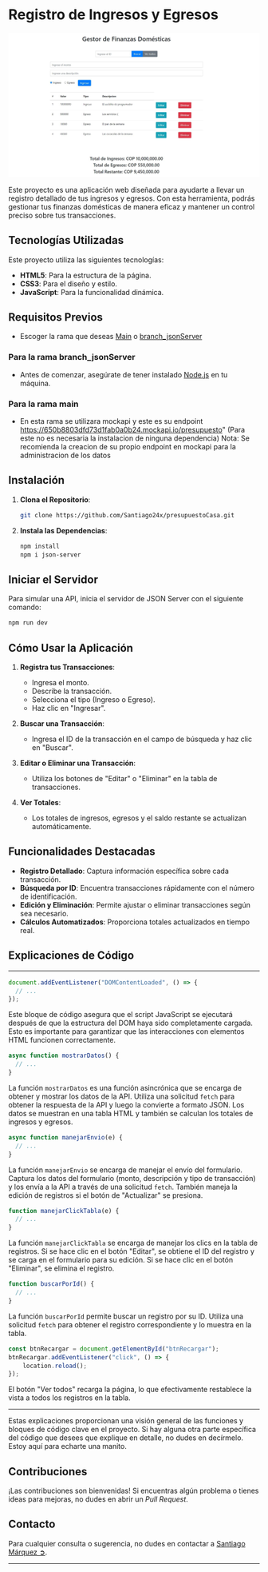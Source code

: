


# Registro de Ingresos y Egresos

![Registro de Ingresos y Egresos](Interfaz.JPG)

Este proyecto es una aplicación web diseñada para ayudarte a llevar un registro detallado de tus ingresos y egresos. Con esta herramienta, podrás gestionar tus finanzas domésticas de manera eficaz y mantener un control preciso sobre tus transacciones.

## Tecnologías Utilizadas

Este proyecto utiliza las siguientes tecnologías:

- **HTML5**: Para la estructura de la página.
- **CSS3**: Para el diseño y estilo.
- **JavaScript**: Para la funcionalidad dinámica.

## Requisitos Previos
- Escoger la rama que deseas [Main](https://github.com/Santiago24x/presupuestoCasa/tree/main) o [branch_jsonServer](https://github.com/Santiago24x/presupuestoCasa/tree/branch_jsonServer)

### Para la rama branch_jsonServer
- Antes de comenzar, asegúrate de tener instalado [Node.js](https://nodejs.org) en tu máquina.

### Para la rama main
-  En esta rama se utilizara mockapi y este es su endpoint https://650b8803dfd73d1fab0a0b24.mockapi.io/presupuesto" (Para este no es necesaria la instalacion de ninguna dependencia)
Nota: Se recomienda la creacion de su propio endpoint en mockapi para la administracion de los datos

## Instalación

1. **Clona el Repositorio**:

    ```bash
    git clone https://github.com/Santiago24x/presupuestoCasa.git
    ```

2. **Instala las Dependencias**:

    ```bash
    npm install
    npm i json-server
    ```

## Iniciar el Servidor

Para simular una API, inicia el servidor de JSON Server con el siguiente comando:

```bash
npm run dev
```

## Cómo Usar la Aplicación

1. **Registra tus Transacciones**:

   - Ingresa el monto.
   - Describe la transacción.
   - Selecciona el tipo (Ingreso o Egreso).
   - Haz clic en "Ingresar".

2. **Buscar una Transacción**:

   - Ingresa el ID de la transacción en el campo de búsqueda y haz clic en "Buscar".

3. **Editar o Eliminar una Transacción**:

   - Utiliza los botones de "Editar" o "Eliminar" en la tabla de transacciones.

4. **Ver Totales**:

   - Los totales de ingresos, egresos y el saldo restante se actualizan automáticamente.

## Funcionalidades Destacadas

- **Registro Detallado**: Captura información específica sobre cada transacción.
- **Búsqueda por ID**: Encuentra transacciones rápidamente con el número de identificación.
- **Edición y Eliminación**: Permite ajustar o eliminar transacciones según sea necesario.
- **Cálculos Automatizados**: Proporciona totales actualizados en tiempo real.

## Explicaciones de Código


---

```javascript
document.addEventListener("DOMContentLoaded", () => {
  // ...
});
```

Este bloque de código asegura que el script JavaScript se ejecutará después de que la estructura del DOM haya sido completamente cargada. Esto es importante para garantizar que las interacciones con elementos HTML funcionen correctamente.

```javascript
async function mostrarDatos() {
  // ...
}
```

La función `mostrarDatos` es una función asincrónica que se encarga de obtener y mostrar los datos de la API. Utiliza una solicitud `fetch` para obtener la respuesta de la API y luego la convierte a formato JSON. Los datos se muestran en una tabla HTML y también se calculan los totales de ingresos y egresos.

```javascript
async function manejarEnvio(e) {
  // ...
}
```

La función `manejarEnvio` se encarga de manejar el envío del formulario. Captura los datos del formulario (monto, descripción y tipo de transacción) y los envía a la API a través de una solicitud `fetch`. También maneja la edición de registros si el botón de "Actualizar" se presiona.

```javascript
function manejarClickTabla(e) {
  // ...
}
```

La función `manejarClickTabla` se encarga de manejar los clics en la tabla de registros. Si se hace clic en el botón "Editar", se obtiene el ID del registro y se carga en el formulario para su edición. Si se hace clic en el botón "Eliminar", se elimina el registro.

```javascript
function buscarPorId() {
  // ...
}
```

La función `buscarPorId` permite buscar un registro por su ID. Utiliza una solicitud `fetch` para obtener el registro correspondiente y lo muestra en la tabla.

```javascript
const btnRecargar = document.getElementById("btnRecargar");
btnRecargar.addEventListener("click", () => {
    location.reload();
});
```

El botón "Ver todos" recarga la página, lo que efectivamente restablece la vista a todos los registros en la tabla.

---

Estas explicaciones proporcionan una visión general de las funciones y bloques de código clave en el proyecto. Si hay alguna otra parte específica del código que desees que explique en detalle, no dudes en decírmelo. Estoy aquí para echarte una manito.

## Contribuciones

¡Las contribuciones son bienvenidas! Si encuentras algún problema o tienes ideas para mejoras, no dudes en abrir un *Pull Request*.

## Contacto

Para cualquier consulta o sugerencia, no dudes en contactar a [Santiago Márquez ➲](santiagomarquez.it@gmail.com).

---
